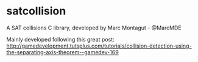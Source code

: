 # satcollision
A SAT collisions C library, developed by Marc Montagut - @MarcMDE

Mainly developed following this great post: http://gamedevelopment.tutsplus.com/tutorials/collision-detection-using-the-separating-axis-theorem--gamedev-169
